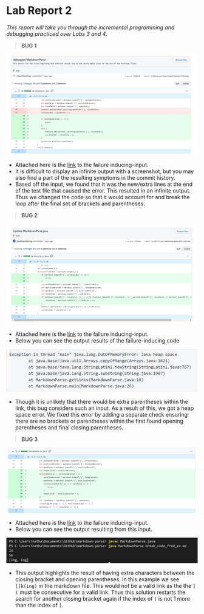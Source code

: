 # Lab Report 2

*This report will take you through the incremental programming and debugging practiced over Labs 3 and 4.*

> **BUG 1**

![Image](bug1SolutionScreenshot.PNG)

- Attached here is the [link](https://github.com/ChooChooChao/markdown-parse/commit/0f04bfd5aa2b037a428ffc4691d053719b1ef6df#diff-0c888627ccb44d27a24ecdede12f8e703504fd7bd52d792866fe2a3e33b8622a) to the failure inducing-input. 
- It is difficult to display an infinite output with a screenshot, but you may also find a part of the resulting symptoms in the commit history.
- Based off the input, we found that it was the new/extra lines at the end of the test file that caused the error. This resulted in an infinite output. Thus we changed the code so that it would account for and break the loop after the final set of brackets and parentheses. 


> **BUG 2**

![Image](bug2SolutionScreenshot.PNG)

- Attached here is the [link](https://github.com/jonathanaduong/markdown-parse/commit/1f240c328cf956799750a4deb08f3efdf1dc2533) to the failure inducing-input. 
- Below you can see the output results of the failure-inducing code

![Image](outputErrorForBug2.PNG)

- Though it is unlikely that there would be extra parentheses within the link, this bug considers such an input. As a result of this, we got a heap space error. We fixed this error by adding a separate check ensuring there are no brackets or parentheses within the first found opening parentheses and final closing parentheses.


> **BUG 3**

![Image](bug3SolutionScreenshot.PNG)

- Attached here is the [link](https://github.com/P2fryang/markdown-parse/commit/ff5cb42e601252cf2358e845fa64f17788dc591f) to the failure inducing-input.
- Below you can see the output resulting from this input.

![Image](outputErrorForBug3.PNG)

- This output highlights the result of having extra characters between the closing bracket and opening parentheses. In this example we see ```[]k(ing)``` in the markdown file. This would not be a valid link as the the ```](``` must be consecutive for a valid link. Thus this solution restarts the search for another closing bracket again if the index of ```(``` is not 1 more than the index of ```[```. 
